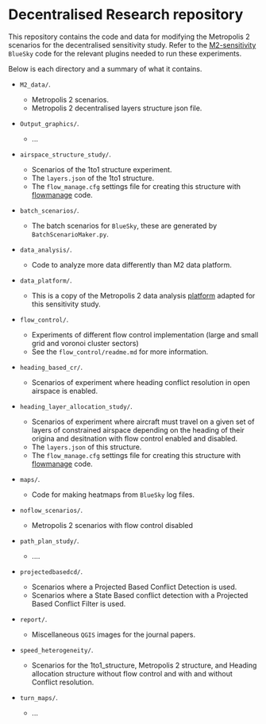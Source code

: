 # Decentralised Research repository

This repository contains the code and data for modifying the Metropolis 2 scenarios for the decentralised sensitivity study. Refer to the [M2-sensitivity](https://github.com/andubadea/bluesky/tree/M2-sensitivity) ```BlueSky``` code for the relevant plugins needed to run these experiments.

Below is each directory and a summary of what it contains.

* ```M2_data/```.
  * Metropolis 2 scenarios.
  * Metropolis 2 decentralised layers structure json file.

* ```Output_graphics/```.
  * ...

* ```airspace_structure_study/```.
  * Scenarios of the 1to1 structure experiment.
  * The ```layers.json``` of the 1to1 structure.
  * The ```flow_manage.cfg``` settings file for creating this structure with [flowmanage](https://github.com/amorfinv/flowmanage) code.

* ```batch_scenarios/```.
  * The batch scenarios for ```BlueSky```, these are generated by ```BatchScenarioMaker.py```.

* ```data_analysis/```.
  * Code to analyze more data differently than M2 data platform.

* ```data_platform/```.
  * This is a copy of the Metropolis 2 data analysis [platform](https://github.com/Metropolis-2/M2_data_analysis_platform) adapted for this sensitivity study.

* ```flow_control/```.
  * Experiments of different flow control implementation (large and small grid and voronoi cluster sectors)
  * See the ```flow_control/readme.md``` for more information.

* ```heading_based_cr/```.
  * Scenarios of experiment where heading conflict resolution in open airspace is enabled.
  
* ```heading_layer_allocation_study/```.
  * Scenarios of experiment where aircraft must travel on a given set of layers of constrained airspace depending on the heading of their origina and desitnation with flow control enabled and disabled.
  * The ```layers.json``` of this structure.
  * The ```flow_manage.cfg``` settings file for creating this structure with [flowmanage](https://github.com/amorfinv/flowmanage) code.

* ```maps/```.
  * Code for making heatmaps from ```BlueSky``` log files.
  
* ```noflow_scenarios/```.
  * Metropolis 2 scenarios with flow control disabled
  
* ```path_plan_study/```.
  * ....

* ```projectedbasedcd/```.
  * Scenarios where a Projected Based Conflict Detection is used.
  * Scenarios where a State Based conflict detection with a Projected Based Conflict Filter is used.

* ```report/```.
  * Miscellaneous ```QGIS``` images for the journal papers.
  
* ```speed_heterogeneity/```.
  * Scenarios for the 1to1_structure, Metropolis 2 structure, and Heading allocation structure without flow control and with and without Conflict resolution.
  
* ```turn_maps/```.
  * ...
  

